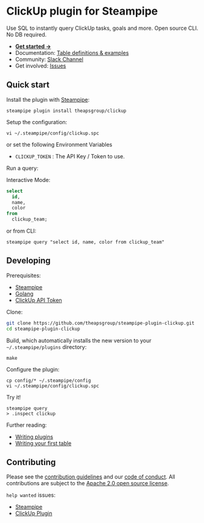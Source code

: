 # ClickUp plugin for Steampipe

Use SQL to instantly query ClickUp tasks, goals and more. Open source CLI. No DB required.

- **[Get started ->](https://hub.steampipe.io/plugins/theapsgroup/clickup)**
- Documentation: [Table definitions & examples](https://hub.steampipe.io/plugins/theapsgroup/clickup/tables)
- Community: [Slack Channel](https://steampipe.io/community/join)
- Get involved: [Issues](https://github.com/theapsgroup/steampipe-plugin-clickup/issues)

## Quick start

Install the plugin with [Steampipe](https://steampipe.io):

```shell
steampipe plugin install theapsgroup/clickup
```

Setup the configuration:

```shell
vi ~/.steampipe/config/clickup.spc
```

or set the following Environment Variables

- `CLICKUP_TOKEN` : The API Key / Token to use.

Run a query:

Interactive Mode:
```sql
select
  id,
  name,
  color
from
  clickup_team;
```

or from CLI:
```shell
steampipe query "select id, name, color from clickup_team"
```

## Developing

Prerequisites:

- [Steampipe](https://steampipe.io/downloads)
- [Golang](https://golang.org/doc/install)
- [ClickUp API Token](https://clickup.com/api/developer-portal/authentication#personal-token)

Clone:

```sh
git clone https://github.com/theapsgroup/steampipe-plugin-clickup.git
cd steampipe-plugin-clickup
```

Build, which automatically installs the new version to your `~/.steampipe/plugins` directory:

```shell
make
```

Configure the plugin:

```
cp config/* ~/.steampipe/config
vi ~/.steampipe/config/clickup.spc
```

Try it!

```
steampipe query
> .inspect clickup
```

Further reading:

- [Writing plugins](https://steampipe.io/docs/develop/writing-plugins)
- [Writing your first table](https://steampipe.io/docs/develop/writing-your-first-table)

## Contributing

Please see the [contribution guidelines](https://github.com/turbot/steampipe/blob/main/CONTRIBUTING.md) and our [code of conduct](https://github.com/turbot/steampipe/blob/main/CODE_OF_CONDUCT.md). All contributions are subject to the [Apache 2.0 open source license](https://github.com/turbot/steampipe-plugin-pagerduty/blob/main/LICENSE).

`help wanted` issues:

- [Steampipe](https://github.com/turbot/steampipe/labels/help%20wanted)
- [ClickUp Plugin](https://github.com/theapsgroup/steampipe-plugin-clickup/labels/help%20wanted)
